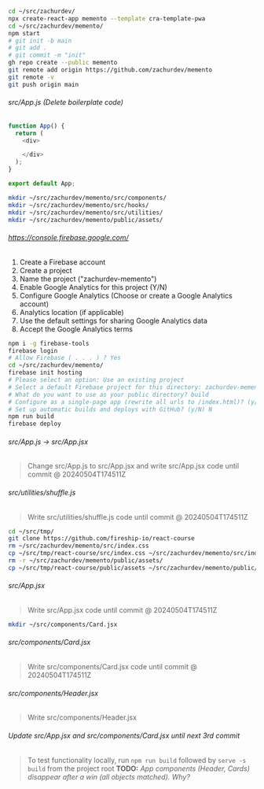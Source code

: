 ```bash
cd ~/src/zachurdev/
npx create-react-app memento --template cra-template-pwa
cd ~/src/zachurdev/memento/
npm start
# git init -b main
# git add .
# git commit -m "init"
gh repo create --public memento
git remote add origin https://github.com/zachurdev/memento
git remote -v
git push origin main
```
###### src/App.js (Delete boilerplate code)
```js
function App() {
  return (
    <div>

    </div>
  );
}

export default App;
```
```bash
mkdir ~/src/zachurdev/memento/src/components/
mkdir ~/src/zachurdev/memento/src/hooks/
mkdir ~/src/zachurdev/memento/src/utilities/
mkdir ~/src/zachurdev/memento/public/assets/
```
###### https://console.firebase.google.com/
1. Create a Firebase account
2. Create a project
3. Name the project ("zachurdev-memento")
4. Enable Google Analytics for this project (Y/N)
5. Configure Google Analytics (Choose or create a Google Analytics account)
6. Analytics location (if applicable)
7. Use the default settings for sharing Google Analytics data
8. Accept the Google Analytics terms
```bash
npm i -g firebase-tools
firebase login
# Allow Firebase ( . . . ) ? Yes
cd ~/src/zachurdev/memento/
firebase init hosting
# Please select an option: Use an existing project
# Select a default Firebase project for this directory: zachurdev-memento
# What do you want to use as your public directory? build
# Configure as a single-page app (rewrite all urls to /index.html)? (y/N) N
# Set up automatic builds and deploys with GitHub? (y/N) N
npm run build
firebase deploy
```
###### src/App.js -> src/App.jsx
> Change src/App.js to src/App.jsx and write src/App.jsx code until commit @ 20240504T174511Z
###### src/utilities/shuffle.js
> Write src/utilities/shuffle.js code until commit @ 20240504T174511Z
```bash
cd ~/src/tmp/
git clone https://github.com/fireship-io/react-course
rm ~/src/zachurdev/memento/src/index.css
cp ~/src/tmp/react-course/src/index.css ~/src/zachurdev/memento/src/index.css
rm -r ~/src/zachurdev/memento/public/assets/
cp ~/src/tmp/react-course/public/assets ~/src/zachurdev/memento/public/assets
```
###### src/App.jsx
> Write src/App.jsx code until commit @ 20240504T174511Z
```bash
mkdir ~/src/components/Card.jsx
```
###### src/components/Card.jsx
> Write src/components/Card.jsx code until commit @ 20240504T174511Z
###### src/components/Header.jsx
> Write src/components/Header.jsx
###### Update src/App.jsx and src/components/Card.jsx until next 3rd commit
> To test functionality locally, run `npm run build` followed by `serve -s build` from the project root
**TODO:** *App components (Header, Cards) disappear after a win (all objects matched). Why?*
